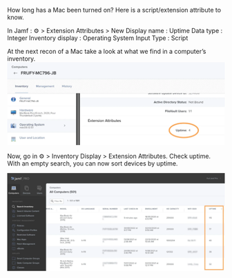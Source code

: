 How long has a Mac been turned on? Here is a script/extension attribute to know.

In Jamf : ⚙️ > Extension Attributes > New
Display name : Uptime
Data type : Integer
Inventory display : Operating System
Input Type : Script

At the next recon of a Mac take a look at what we find in a computer’s inventory.
![What is this](uptime_ea.webp)

Now, go in ⚙️ > Inventory Display > Extension Attributes. Check uptime.
With an empty search, you can now sort devices by uptime.

![What is this](uptime_inventory.webp)
